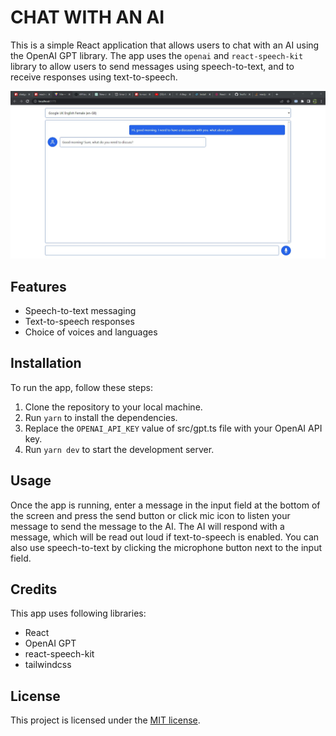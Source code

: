 # CHAT WITH AN AI

This is a simple React application that allows users to chat with an AI using the OpenAI GPT library. The app uses the `openai` and `react-speech-kit` library to allow users to send messages using speech-to-text, and to receive responses using text-to-speech.

![Image Description](./src/assets/chat.jpg)

## Features

- Speech-to-text messaging
- Text-to-speech responses
- Choice of voices and languages

## Installation

To run the app, follow these steps:

1.  Clone the repository to your local machine.
2.  Run `yarn` to install the dependencies.
3.  Replace the `OPENAI_API_KEY` value of src/gpt.ts file with your OpenAI API key.
4.  Run `yarn dev` to start the development server.

## Usage

Once the app is running, enter a message in the input field at the bottom of the screen and press the send button or click mic icon to listen your message to send the message to the AI. The AI will respond with a message, which will be read out loud if text-to-speech is enabled. You can also use speech-to-text by clicking the microphone button next to the input field.

## Credits

This app uses following libraries:

- React
- OpenAI GPT
- react-speech-kit
- tailwindcss

## License

This project is licensed under the [MIT license](https://opensource.org/licenses/MIT).
